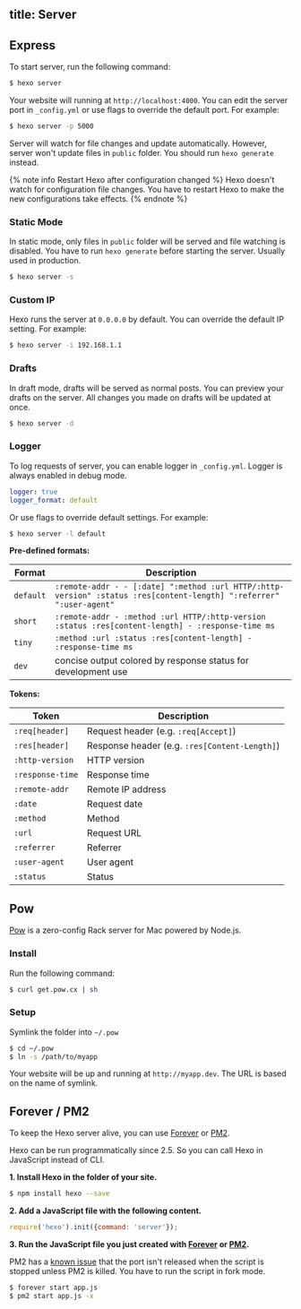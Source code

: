 title: Server
---
## Express

To start server, run the following command:

``` bash
$ hexo server
```

Your website will running at `http://localhost:4000`. You can edit the server port in `_config.yml` or use flags to override the default port. For example:

``` bash
$ hexo server -p 5000
```

Server will watch for file changes and update automatically. However, server won't update files in `public` folder. You should run `hexo generate` instead.

{% note info Restart Hexo after configuration changed %}
Hexo doesn't watch for configuration file changes. You have to restart Hexo to make the new configurations take effects.
{% endnote %}

### Static Mode

In static mode, only files in `public` folder will be served and file watching is disabled. You have to run `hexo generate` before starting the server. Usually used in production.

``` bash
$ hexo server -s
```

### Custom IP

Hexo runs the server at `0.0.0.0` by default. You can override the default IP setting. For example:

``` bash
$ hexo server -i 192.168.1.1
```

### Drafts

In draft mode, drafts will be served as normal posts. You can preview your drafts on the server. All changes you made on drafts will be updated at once.

``` bash
$ hexo server -d
```

### Logger

To log requests of server, you can enable logger in `_config.yml`. Logger is always enabled in debug mode.

``` yaml
logger: true
logger_format: default
```

Or use flags to override default settings. For example:

``` bash
$ hexo server -l default
```

**Pre-defined formats:**

Format | Description
--- | ---
`default` | `:remote-addr - - [:date] ":method :url HTTP/:http-version" :status :res[content-length] ":referrer" ":user-agent"`
`short` | `:remote-addr - :method :url HTTP/:http-version :status :res[content-length] - :response-time ms`
`tiny` | `:method :url :status :res[content-length] - :response-time ms`
`dev` | concise output colored by response status for development use

**Tokens:**

Token | Description
--- | ---
`:req[header]` | Request header (e.g. `:req[Accept]`)
`:res[header]` | Response header (e.g. `:res[Content-Length]`)
`:http-version` | HTTP version
`:response-time` | Response time
`:remote-addr` | Remote IP address
`:date` | Request date
`:method` | Method
`:url` | Request URL
`:referrer` | Referrer
`:user-agent` | User agent
`:status` | Status

## Pow

[Pow](http://pow.cx/) is a zero-config Rack server for Mac powered by Node.js.

### Install

Run the following command:

``` bash
$ curl get.pow.cx | sh
```

### Setup

Symlink the folder into `~/.pow`

``` bash
$ cd ~/.pow
$ ln -s /path/to/myapp
```

Your website will be up and running at `http://myapp.dev`. The URL is based on the name of symlink.

## Forever / PM2

To keep the Hexo server alive, you can use [Forever] or [PM2].

Hexo can be run programmatically since 2.5. So you can call Hexo in JavaScript instead of CLI.

**1. Install Hexo in the folder of your site.**

``` bash
$ npm install hexo --save
```

**2. Add a JavaScript file with the following content.**

``` js app.js
require('hexo').init({command: 'server'});
```

**3. Run the JavaScript file you just created with [Forever] or [PM2].**

PM2 has a [known issue](https://github.com/Unitech/pm2#known-bugs-and-workarounds) that the port isn't released when the script is stopped unless PM2 is killed. You have to run the script in fork mode.

``` bash
$ forever start app.js
$ pm2 start app.js -x
```

[Forever]: https://github.com/nodejitsu/forever
[PM2]: https://github.com/Unitech/pm2